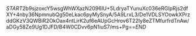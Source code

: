 $START$2b9sjzoxcY5wsgWhWXazN2096lU+5LdryaTYunuXc036eRGIpRjs2dfXY+4nby36NpmnubQg50eLkac6pyMySnyA/5A9LrxL3/De1VDLSYOowkXPrzddGKzV3QWBiR2OkOax4ntLirK2uf6eAUpGcHrov6T22Iy8eZTMfurfrdTnAw/aDGy58Ze9Ug1DJFD/B4W0CDvv6pN1iuS7/ms+Pg==$END$